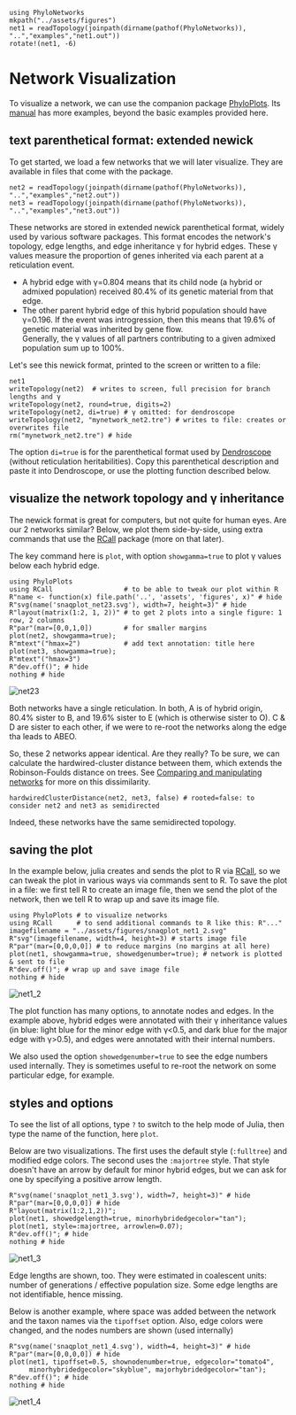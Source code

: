 ```@setup snaqplot
using PhyloNetworks
mkpath("../assets/figures")
net1 = readTopology(joinpath(dirname(pathof(PhyloNetworks)), "..","examples","net1.out"))
rotate!(net1, -6)
```
# Network Visualization

To visualize a network, we can use the companion package
[PhyloPlots](https://github.com/juliaphylo/PhyloPlots.jl).
Its [manual](https://juliaphylo.github.io/PhyloPlots.jl/dev/) has more examples,
beyond the basic examples provided here.

## text parenthetical format: extended newick

To get started, we load a few networks that we will later visualize.
They are available in files that come with the package.

```@example snaqplot
net2 = readTopology(joinpath(dirname(pathof(PhyloNetworks)), "..","examples","net2.out"))
net3 = readTopology(joinpath(dirname(pathof(PhyloNetworks)), "..","examples","net3.out"))
```

These networks are stored in extended newick parenthetical format,
widely used by various software packages.
This format encodes the network's topology, edge lengths, and
edge inheritance γ for hybrid edges.
These γ values measure the proportion of genes inherited via each parent at a
reticulation event.
- A hybrid edge with γ=0.804 means that its child node (a hybrid or admixed
  population) received 80.4% of its genetic material from that edge.
- The other parent hybrid edge of this hybrid population should have γ=0.196.
  If the event was introgression, then this means that 19.6% of genetic material
  was inherited by gene flow.  
  Generally, the γ values of all partners contributing to a given
  admixed population sum up to 100%.

Let's see this newick format, printed to the screen or written to a file:
```@repl snaqplot
net1
writeTopology(net2)  # writes to screen, full precision for branch lengths and γ
writeTopology(net2, round=true, digits=2)
writeTopology(net2, di=true) # γ omitted: for dendroscope
writeTopology(net2, "mynetwork_net2.tre") # writes to file: creates or overwrites file
rm("mynetwork_net2.tre") # hide
```
The option `di=true` is for the parenthetical format used by
[Dendroscope](http://dendroscope.org/) (without reticulation heritabilities).
Copy this parenthetical description and paste it into Dendroscope,
or use the plotting function described below.

## visualize the network topology and γ inheritance

The newick format is great for computers, but not quite for human eyes.
Are our 2 networks similar? Below, we plot them side-by-side, using
extra commands that use the [RCall](https://github.com/JuliaInterop/RCall.jl)
package (more on that later).

The key command here is `plot`, with option `showgamma=true` to plot γ values
below each hybrid edge.

```@example snaqplot
using PhyloPlots
using RCall                  # to be able to tweak our plot within R
R"name <- function(x) file.path('..', 'assets', 'figures', x)" # hide
R"svg(name('snaqplot_net23.svg'), width=7, height=3)" # hide
R"layout(matrix(1:2, 1, 2))" # to get 2 plots into a single figure: 1 row, 2 columns
R"par"(mar=[0,0,1,0])        # for smaller margins
plot(net2, showgamma=true);
R"mtext"("hmax=2")           # add text annotation: title here
plot(net3, showgamma=true);
R"mtext"("hmax=3")
R"dev.off()"; # hide
nothing # hide
```
![net23](../assets/figures/snaqplot_net23.svg)

Both networks have a single reticulation.
In both, A is of hybrid origin, 80.4% sister to B,
and 19.6% sister to E (which is otherwise sister to O).
C & D are sister to each other, if we were to re-root the networks
along the edge tha leads to ABEO.

So, these 2 networks appear identical. Are they really? To be sure, we can
calculate the hardwired-cluster distance between them, which extends the
Robinson-Foulds distance on trees.
See [Comparing and manipulating networks](@ref) for more on this dissimilarity.

```@example snaqplot
hardwiredClusterDistance(net2, net3, false) # rooted=false: to consider net2 and net3 as semidirected
```

Indeed, these networks have the same semidirected topology.

## saving the plot

In the example below, julia creates and sends the plot to R
via [RCall](https://github.com/JuliaInterop/RCall.jl),
so we can tweak the plot in various ways via commands sent to R.
To save the plot in a file: we first tell R to create an image file,
then we send the plot of the network,
then we tell R to wrap up and save its image file.

```@example snaqplot
using PhyloPlots # to visualize networks
using RCall      # to send additional commands to R like this: R"..."
imagefilename = "../assets/figures/snaqplot_net1_2.svg"
R"svg"(imagefilename, width=4, height=3) # starts image file
R"par"(mar=[0,0,0,0]) # to reduce margins (no margins at all here)
plot(net1, showgamma=true, showedgenumber=true); # network is plotted & sent to file
R"dev.off()"; # wrap up and save image file
nothing # hide
```
![net1_2](../assets/figures/snaqplot_net1_2.svg)

The plot function has many options, to annotate nodes and edges. In the
example above, hybrid edges were annotated with their γ inheritance values
(in blue: light blue for the minor edge with γ<0.5, and dark blue for the
major edge with γ>0.5), and edges were annotated with their internal numbers.

We also used the option `showedgenumber=true` to see the edge numbers used
internally. They is sometimes useful to re-root the network on some particular
edge, for example.

## styles and options

To see the list of all options, type `?` to switch to the help mode
of Julia, then type the name of the function, here `plot`.

Below are two visualizations.
The first uses the default style (`:fulltree`) and modified edge colors.
The second uses the `:majortree` style.
That style doesn't have an arrow by default for minor hybrid edges,
but we can ask for one by specifying a positive arrow length.
```@example snaqplot
R"svg(name('snaqplot_net1_3.svg'), width=7, height=3)" # hide
R"par"(mar=[0,0,0,0]) # hide
R"layout(matrix(1:2,1,2))";
plot(net1, showedgelength=true, minorhybridedgecolor="tan");
plot(net1, style=:majortree, arrowlen=0.07);
R"dev.off()"; # hide
nothing # hide
```
![net1_3](../assets/figures/snaqplot_net1_3.svg)

Edge lengths are shown, too. They were estimated in coalescent units:
number of generations / effective population size.
Some edge lengths are not identifiable, hence missing.

Below is another example, where space was added between the network and
the taxon names via the `tipoffset` option.
Also, edge colors were changed, and the nodes numbers are shown (used internally)

```@example snaqplot
R"svg(name('snaqplot_net1_4.svg'), width=4, height=3)" # hide
R"par"(mar=[0,0,0,0]) # hide
plot(net1, tipoffset=0.5, shownodenumber=true, edgecolor="tomato4",
     minorhybridedgecolor="skyblue", majorhybridedgecolor="tan");
R"dev.off()"; # hide
nothing # hide
```
![net1_4](../assets/figures/snaqplot_net1_4.svg)
